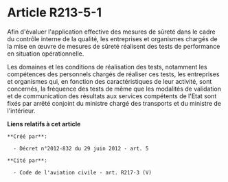 # Article R213-5-1

Afin d'évaluer l'application effective des mesures de sûreté dans le cadre du contrôle interne de la qualité, les entreprises
et organismes chargés de la mise en œuvre de mesures de sûreté réalisent des tests de performance en situation
opérationnelle. 

Les domaines et les conditions de réalisation des tests, notamment les compétences des personnels chargés de réaliser ces
tests, les entreprises et organismes qui, en fonction des caractéristiques de leur activité, sont concernés, la fréquence des
tests de même que les modalités de validation et de communication des résultats aux services compétents de l'Etat sont fixés
par arrêté conjoint du ministre chargé des transports et du ministre de l'intérieur.

**Liens relatifs à cet article**

	**Créé par**:

	  - Décret n°2012-832 du 29 juin 2012 - art. 5

	**Cité par**:

	  - Code de l'aviation civile - art. R217-3 (V)

